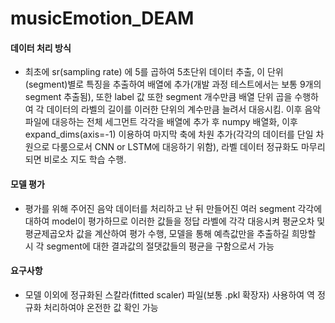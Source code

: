 # musicEmotion_DEAM

#### 데이터 처리 방식
- 최초에 sr(sampling rate) 에 5를 곱하여 5초단위 데이터 추출, 이 단위(segment)별로 특징을 추출하여 배열에 추가(개발 과정 테스트에서는 보통 9개의 segment 추출됨), 또한 label 값 또한 segment 개수만큼 배열 단위 곱을 수행하여 각 데이터의 라벨의 길이를 이러한 단위의 계수만큼 늘려서 대응시킴. 이후 음악 파일에 대응하는 전체 세그먼트 각각을 배열에 추가 후 numpy 배열화, 이후 expand_dims(axis=-1) 이용하여 마지막 축에 차원 추가(각각의 데이터를 단일 차원으로 다룸으로서 CNN or LSTM에 대응하기 위함), 라벨 데이터 정규화도 마무리되면 비로소 지도 학습 수행.

#### 모델 평가
- 평가를 위해 주어진 음악 데이터를 처리하고 난 뒤 만들어진 여러 segment 각각에 대하여 model이 평가하므로 이러한 값들을 정답 라벨에 각각 대응시켜 평균오차 및 평균제곱오차 값을 계산하여 평가 수행, 모델을 통해 예측값만을 추출하길 희망할 시 각 segment에 대한 결과값의 절댓값들의 평균을 구함으로서 가능

#### 요구사항
- 모델 이외에 정규화된 스칼라(fitted scaler) 파일(보통 .pkl 확장자) 사용하여 역 정규화 처리하여야 온전한 값 확인 가능
